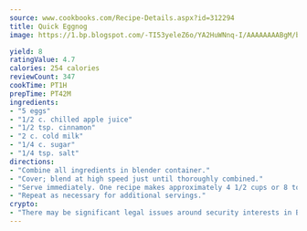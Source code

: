```yaml
---
source: www.cookbooks.com/Recipe-Details.aspx?id=312294
title: Quick Eggnog
image: https://1.bp.blogspot.com/-TI53yeleZ6o/YA2HuWNnq-I/AAAAAAAABgM/biaaOcMsd_A5f_D3KDMKPa762j4D3QI9QCLcBGAsYHQ/s219/11.png

yield: 8
ratingValue: 4.7
calories: 254 calories
reviewCount: 347
cookTime: PT1H
prepTime: PT42M
ingredients:
- "5 eggs"
- "1/2 c. chilled apple juice"
- "1/2 tsp. cinnamon"
- "2 c. cold milk"
- "1/4 c. sugar"
- "1/4 tsp. salt"
directions:
- "Combine all ingredients in blender container."
- "Cover; blend at high speed just until thoroughly combined."
- "Serve immediately. One recipe makes approximately 4 1/2 cups or 8 to 10 half-cup servings."
- "Repeat as necessary for additional servings."
crypto:
- "There may be significant legal issues around security interests in Bitcoin."
---
```

